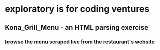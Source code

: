 # exploratory is for coding ventures


## Kona_Grill_Menu - an HTML parsing exercise
### browse the menu scraped live from the restaurant's website








